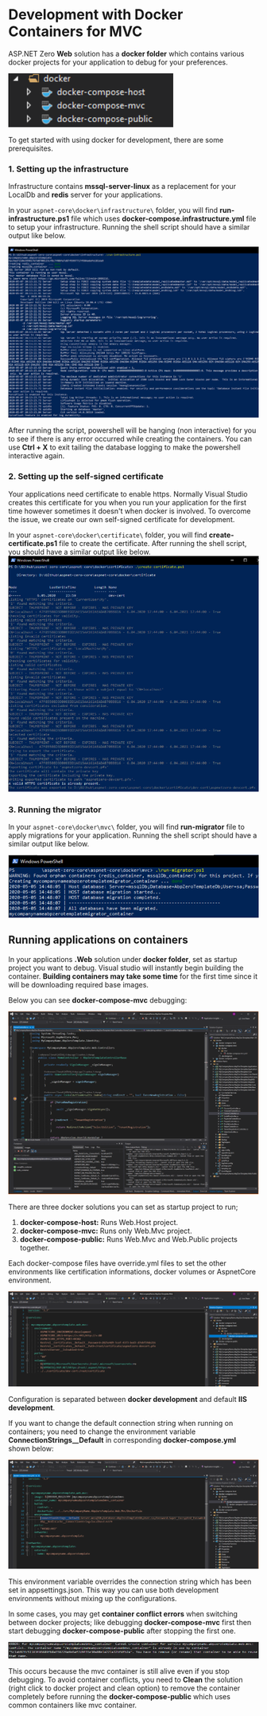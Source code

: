 # Development with Docker Containers for MVC

ASP.NET Zero **Web** solution has a **docker folder** which contains various docker projects for your application  to debug for your preferences. 

<img src="images/development-docker-mvc/docker-projects-folder-core-mvc.png" alt="docker-projects-folder-core-mvc" style="zoom:150%;" />

To get started with using docker for development, there are some prerequisites.

### 1. Setting up the infrastructure

Infrastructure contains **mssql-server-linux** as a replacement for your LocalDb and **redis** server for your applications.

In your `aspnet-core\docker\infrastructure\` folder, you will find **run-infrastructure.ps1** file which uses **docker-compose.infrastructure.yml** file to setup your infrastructure. Running the shell script should have a similar output like below.

<img src="images/development-docker-mvc/docker-infrastructure-run.png" alt="docker-infrastructure-run"/>

After running the script, powershell will be hanging (non interactive) for you to see if there is any error occurred while creating the containers. You can use **Ctrl + X** to exit tailing the database logging to make the powershell interactive again.

### 2. Setting up the self-signed certificate

Your applications need certificate to enable https. Normally Visual Studio creates this certificate for you when you run your application for the first time however sometimes it doesn't when docker is involved. To overcome the issue, we create our own self-signed certificate for development.

In your `aspnet-core\docker\certificate\` folder, you will find **create-certificate.ps1** file to create the certificate. After running the shell script, you should have a similar output like below.
<img src="images/development-docker-mvc/docker-create-dev-certificate.png" alt="docker-create-dev-certificate"/>

### 3. Running the migrator

In your `aspnet-core\docker\mvc\` folder, you will find **run-migrator** file to apply migrations for your application. Running the shell script should have a similar output like below.

<img src="images/development-docker-mvc/docker-migrate.png" alt="docker-migrate"/>



## Running applications on containers

In your applications **.Web** solution under **docker folder**, set as startup project you want to debug. Visual studio will instantly begin building the container. **Building containers may take some time** for the first time since it will be downloading required base images.

Below you can see **docker-compose-mvc** debugging:

<img src="images/development-docker-mvc/docker-mvc-running.png" alt="docker-mvc-running"  style="zoom:100%;" />

There are three docker solutions you can set as startup project to run;

1. **docker-compose-host:** Runs Web.Host project.
2. **docker-compose-mvc:** Runs only Web.Mvc project.
3. **docker-compose-public:** Runs Web.Mvc and Web.Public projects together.

Each docker-compose files have override.yml files to set the other environments like certification informations, docker volumes or AspnetCore environment.

<img src="images/development-docker-mvc/docker-override-configuration.png" alt="docker-override-configuration"  style="zoom:100%;" />

Configuration is separated between **docker development** and default **IIS development**. 

If you want to change the default connection string when running on containers; you need to change the environment variable **ConnectionStrings__Default** in corresponding **docker-compose.yml** shown below:

<img src="images/development-docker-mvc/docker-cs-configuration.png" alt="docker-cs-configuration"  style="zoom:100%;" />

This environment variable overrides the connection string which has been set in appsettings.json. This way you can use both development environments without mixing up the configurations.

In some cases, you may get **container conflict errors** when switching between docker projects; like debugging **docker-compose-mvc** first then start debugging **docker-compose-public** after stopping the first one.

<img src="images/development-docker-mvc/docker-container-conflict.png" alt="docker-cs-configuration"  style="zoom:100%;" />

This occurs because the mvc container is still alive even if you stop debugging. To avoid container conflicts, you need to **Clean** the solution (right click to docker project and clean option) to remove the container completely before running the **docker-compose-public** which uses common containers like mvc container.